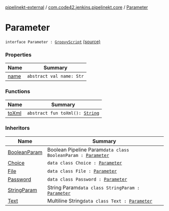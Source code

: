 [pipelinekt-external](../../index.md) / [com.code42.jenkins.pipelinekt.core](../index.md) / [Parameter](./index.md)

# Parameter

`interface Parameter : `[`GroovyScript`](../../com.code42.jenkins.pipelinekt.core.writer/-groovy-script/index.md) [(source)](https://github.com/code42/pipelinekt/tree/master/core/src/main/kotlin/com/code42/jenkins/pipelinekt/core/Parameter.kt#L6)

### Properties

| Name | Summary |
|---|---|
| [name](name.md) | `abstract val name: Str` |

### Functions

| Name | Summary |
|---|---|
| [toXml](to-xml.md) | `abstract fun toXml(): `[`String`](https://kotlinlang.org/api/latest/jvm/stdlib/kotlin/-string/index.html) |

### Inheritors

| Name | Summary |
|---|---|
| [BooleanParam](../../com.code42.jenkins.pipelinekt.internal.parameters/-boolean-param/index.md) | Boolean Pipeline Param`data class BooleanParam : `[`Parameter`](./index.md) |
| [Choice](../../com.code42.jenkins.pipelinekt.internal.parameters/-choice/index.md) | `data class Choice : `[`Parameter`](./index.md) |
| [File](../../com.code42.jenkins.pipelinekt.internal.parameters/-file/index.md) | `data class File : `[`Parameter`](./index.md) |
| [Password](../../com.code42.jenkins.pipelinekt.internal.parameters/-password/index.md) | `data class Password : `[`Parameter`](./index.md) |
| [StringParam](../../com.code42.jenkins.pipelinekt.internal.parameters/-string-param/index.md) | String Param`data class StringParam : `[`Parameter`](./index.md) |
| [Text](../../com.code42.jenkins.pipelinekt.internal.parameters/-text/index.md) | Multiline String`data class Text : `[`Parameter`](./index.md) |
